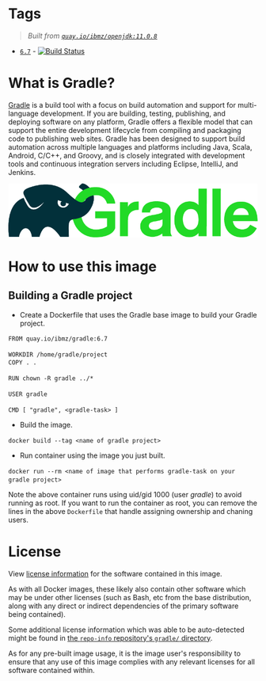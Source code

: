 # Tags
> _Built from [`quay.io/ibmz/openjdk:11.0.8`](https://quay.io/repository/ibmz/openjdk?tab=info)_
-	[`6.7`](https://github.com/lcarcaramo/docker-gradle/blob/master/s390x/hotspot/jdk11/Dockerfile) - [![Build Status](https://travis-ci.com/lcarcaramo/docker-gradle.svg?branch=master)](https://travis-ci.com/lcarcaramo/docker-gradle)

# What is Gradle?

[Gradle](https://gradle.org/) is a build tool with a focus on build automation and support for multi-language development. If you are building, testing, publishing, and deploying software on any platform, Gradle offers a flexible model that can support the entire development lifecycle from compiling and packaging code to publishing web sites. Gradle has been designed to support build automation across multiple languages and platforms including Java, Scala, Android, C/C++, and Groovy, and is closely integrated with development tools and continuous integration servers including Eclipse, IntelliJ, and Jenkins.

![logo](https://raw.githubusercontent.com/docker-library/docs/c3d3ca6beed000f9ba6eabc98f3399158f520256/gradle/logo.png)

# How to use this image

## Building a Gradle project

* Create a Dockerfile that uses the Gradle base image to build your Gradle project.
```
FROM quay.io/ibmz/gradle:6.7

WORKDIR /home/gradle/project
COPY . .

RUN chown -R gradle ../*

USER gradle

CMD [ "gradle", <gradle-task> ]
```
* Build the image.

`docker build --tag <name of gradle project>`

* Run container using the image you just built.

`docker run --rm <name of image that performs gradle-task on your gradle project>`

Note the above container runs using uid/gid 1000 (user *gradle*) to avoid running as root. If you want to run the container as root, you can remove the lines in the above `Dockerfile` that handle assigning ownership and chaning users.

# License

View [license information](https://gradle.org/license/) for the software contained in this image.

As with all Docker images, these likely also contain other software which may be under other licenses (such as Bash, etc from the base distribution, along with any direct or indirect dependencies of the primary software being contained).

Some additional license information which was able to be auto-detected might be found in [the `repo-info` repository's `gradle/` directory](https://github.com/docker-library/repo-info/tree/master/repos/gradle).

As for any pre-built image usage, it is the image user's responsibility to ensure that any use of this image complies with any relevant licenses for all software contained within.
